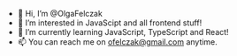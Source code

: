 - 👋 Hi, I’m @OlgaFelczak
- 👀 I’m interested in JavaScipt and all frontend stuff!
- 🌱 I’m currently learning JavaScript, TypeScript and React!
- 📫 You can reach me on ofelczak@gmail.com anytime.

<!---
OlgaFelczak/OlgaFelczak is a ✨ special ✨ repository because its `README.md` (this file) appears on your GitHub profile.
You can click the Preview link to take a look at your changes.
--->
